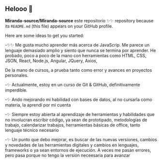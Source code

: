 ## Helooo 👋


**Miranda-source/Miranda-source** este repositorio ✨✨ repository because its `README.md` (this file) appears on your GitHub profile.

Here are some ideas to get you started:


-✨✨ Me gusta mucho aprender más acerca de JavaScrip. Me parece un lenguaje demasiado amplio y siento que nunca se termina por aprender.
He probado, poco a poco de la mano con herramientas como HTML, CSS, JSON, React, Node.js, Angular, JQuery, Axios, 

De la mano de cursos, a prueba tanto como error y avances en proyectos personales.

-✨ Actualmente, estoy en un curso de Git & GitHub, definitivamente imperdible.

-✨ Ando mejorando mi habilidad con bases de datos, al no cursarla como materia, la aprendí por mi cuenta

-✨ Siempre estoy abierta al aprendizaje de herramientas y habilidades que no involucran escribir código, ya sean de prototipado, metodologías de trabajo, calendarizar trabajos, herramientas básicas de office, tanto lenguaje técnico necesario

-✨ Un punto que debo mejorar, es buscar de las nuevas versiones, cambios y novedades de las herramientas digitales y cambios en lenguajes, frameworks o ya sean entornos de ejecución. A veces me pasan errores, pero pasa porque no tengo la versión neceesaria para avanzar



